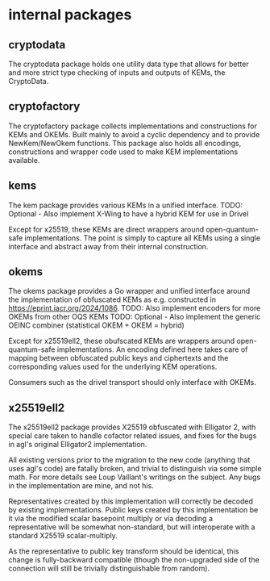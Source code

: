 # internal packages

## cryptodata

The cryptodata package holds one utility data type that allows for better
and more strict type checking of inputs and outputs of KEMs, the CryptoData.

## cryptofactory

The cryptofactory package collects implementations and constructions for
KEMs and OKEMs. Built mainly to avoid a cyclic dependency and to provide
NewKem/NewOkem functions. This package also holds all encodings,
constructions and wrapper code used to make KEM implementations available.


## kems

The kem package provides various KEMs in a unified interface.
TODO: Optional - Also implement X-Wing to have a hybrid KEM for use in Drivel

Except for x25519, these KEMs are direct wrappers around
open-quantum-safe implementations. The point is simply to capture all KEMs
using a single interface and abstract away from their internal construction.

## okems

The okems package provides a Go wrapper and unified interface around the
implementation of obfuscated KEMs as e.g. constructed in
https://eprint.iacr.org/2024/1086.
TODO: Also implement encoders for more OKEMs from other OQS KEMs
TODO: Optional - Also implement the generic OEINC combiner (statistical OKEM + OKEM = hybrid)

Except for x25519ell2, these obufscated KEMs are wrappers around
open-quantum-safe implementations. An encoding defined here takes care
of mapping between obfuscated public keys and ciphertexts and the
corresponding values used for the underlying KEM operations.

Consumers such as the drivel transport should only interface with OKEMs.

## x25519ell2

The x25519ell2 package provides X25519 obfuscated with Elligator 2, with
special care taken to handle cofactor related issues, and fixes for the
bugs in agl's original Elligator2 implementation.

All existing versions prior to the migration to the new code (anything
that uses agl's code) are fatally broken, and trivial to distinguish via
some simple math.  For more details see Loup Vaillant's writings on the
subject.  Any bugs in the implementation are mine, and not his.

Representatives created by this implementation will correctly be decoded
by existing implementations.  Public keys created by this implementation
be it via the modified scalar basepoint multiply or via decoding a
representative will be somewhat non-standard, but will interoperate with
a standard X25519 scalar-multiply.

As the representative to public key transform should be identical,
this change is fully-backward compatible (though the non-upgraded side
of the connection will still be trivially distinguishable from random).
